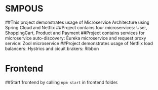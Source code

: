 # SMPOUS
##This project demonstrates usage of Microservice Architecture using Spring Cloud and Netflix
##Project contains four microservices: User, ShoppingCart, Product and Payment
##Project contains services for microservice auto-discovery: Eureka microservice and request proxy service: Zool microservice
##Project demonstrates usage of Netflix load balancers: Hystrics and cicuit brakers: Ribbon
# Frontend
##Start frontend by calling ```npm start``` in frontend folder.
